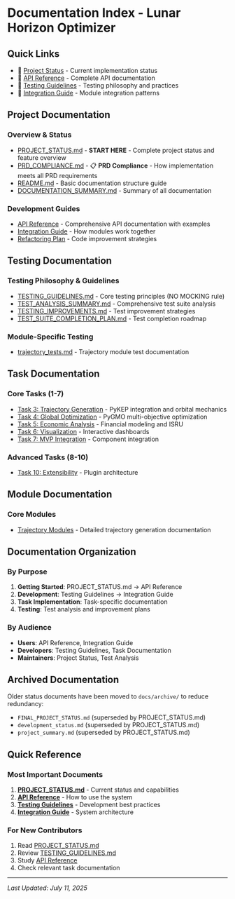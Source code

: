 # Documentation Index - Lunar Horizon Optimizer

## Quick Links

- 🚀 [Project Status](PROJECT_STATUS.md) - Current implementation status
- 📖 [API Reference](api_reference.md) - Complete API documentation
- 🧪 [Testing Guidelines](TESTING_GUIDELINES.md) - Testing philosophy and practices
- 🔌 [Integration Guide](integration_guide.md) - Module integration patterns

## Project Documentation

### Overview & Status
- [PROJECT_STATUS.md](PROJECT_STATUS.md) - **START HERE** - Complete project status and feature overview
- [PRD_COMPLIANCE.md](PRD_COMPLIANCE.md) - 📋 **PRD Compliance** - How implementation meets all PRD requirements
- [README.md](README.md) - Basic documentation structure guide
- [DOCUMENTATION_SUMMARY.md](DOCUMENTATION_SUMMARY.md) - Summary of all documentation

### Development Guides
- [API Reference](api_reference.md) - Comprehensive API documentation with examples
- [Integration Guide](integration_guide.md) - How modules work together
- [Refactoring Plan](refactoring_plan.md) - Code improvement strategies

## Testing Documentation

### Testing Philosophy & Guidelines
- [TESTING_GUIDELINES.md](TESTING_GUIDELINES.md) - Core testing principles (NO MOCKING rule)
- [TEST_ANALYSIS_SUMMARY.md](TEST_ANALYSIS_SUMMARY.md) - Comprehensive test suite analysis
- [TESTING_IMPROVEMENTS.md](TESTING_IMPROVEMENTS.md) - Test improvement strategies
- [TEST_SUITE_COMPLETION_PLAN.md](TEST_SUITE_COMPLETION_PLAN.md) - Test completion roadmap

### Module-Specific Testing
- [trajectory_tests.md](trajectory_tests.md) - Trajectory module test documentation

## Task Documentation

### Core Tasks (1-7)
- [Task 3: Trajectory Generation](task_3_documentation.md) - PyKEP integration and orbital mechanics
- [Task 4: Global Optimization](task_4_documentation.md) - PyGMO multi-objective optimization
- [Task 5: Economic Analysis](task_5_documentation.md) - Financial modeling and ISRU
- [Task 6: Visualization](task_6_documentation.md) - Interactive dashboards
- [Task 7: MVP Integration](task_7_documentation.md) - Component integration

### Advanced Tasks (8-10)
- [Task 10: Extensibility](task_10_extensibility_documentation.md) - Plugin architecture

## Module Documentation

### Core Modules
- [Trajectory Modules](trajectory_modules.md) - Detailed trajectory generation documentation

## Documentation Organization

### By Purpose
1. **Getting Started**: PROJECT_STATUS.md → API Reference
2. **Development**: Testing Guidelines → Integration Guide
3. **Task Implementation**: Task-specific documentation
4. **Testing**: Test analysis and improvement plans

### By Audience
- **Users**: API Reference, Integration Guide
- **Developers**: Testing Guidelines, Task Documentation
- **Maintainers**: Project Status, Test Analysis

## Archived Documentation

Older status documents have been moved to `docs/archive/` to reduce redundancy:
- `FINAL_PROJECT_STATUS.md` (superseded by PROJECT_STATUS.md)
- `development_status.md` (superseded by PROJECT_STATUS.md)
- `project_summary.md` (superseded by PROJECT_STATUS.md)

## Quick Reference

### Most Important Documents
1. **[PROJECT_STATUS.md](PROJECT_STATUS.md)** - Current status and capabilities
2. **[API Reference](api_reference.md)** - How to use the system
3. **[Testing Guidelines](TESTING_GUIDELINES.md)** - Development best practices
4. **[Integration Guide](integration_guide.md)** - System architecture

### For New Contributors
1. Read [PROJECT_STATUS.md](PROJECT_STATUS.md)
2. Review [TESTING_GUIDELINES.md](TESTING_GUIDELINES.md)
3. Study [API Reference](api_reference.md)
4. Check relevant task documentation

---

*Last Updated: July 11, 2025*